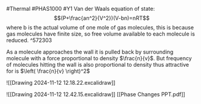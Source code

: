 #Thermal #PHAS1000 #Y1 
Van der Waals equation of state:
$$(P+\frac{an^2}{V^2})(V-bn)=nRT$$
where b is the actual volume of one mole of gas molecules, this is because gas molecules have finite size, so free volume available to each molecule is reduced. ^572303

As a molecule approaches the wall it is pulled back by surrounding molecule with a force proportional to density $\frac{n}{v}$. But frequency of molecules hitting the wall is also proportional to density thus attractive for is $\left( \frac{n}{v} \right)^2$

![[Drawing 2024-11-12 12.18.22.excalidraw]]

![[Drawing 2024-11-12 12.42.15.excalidraw]]
[[Phase Changes PPT.pdf]]